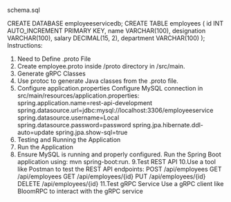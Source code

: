 schema.sql 

CREATE DATABASE employeeservicedb;
CREATE TABLE employees (
    id INT AUTO_INCREMENT PRIMARY KEY,
    name VARCHAR(100),
    designation VARCHAR(100),
    salary DECIMAL(15, 2),
    department VARCHAR(100)
);
Instructions:
1. Need to Define .proto File
2. Create employee.proto inside /proto directory in /src/main.
3. Generate gRPC Classes
4. Use protoc to generate Java classes from the .proto file.
5. Configure application.properties
Configure MySQL connection in src/main/resources/application.properties:
spring.application.name=rest-api-development
spring.datasource.url=jdbc:mysql://localhost:3306/employeeservice
spring.datasource.username=Local
spring.datasource.password=password
spring.jpa.hibernate.ddl-auto=update
spring.jpa.show-sql=true
6. Testing and Running the Application
7. Run the Application
8. Ensure MySQL is running and properly configured. Run the Spring Boot application using:
mvn spring-boot:run.
9.Test REST API
10.Use a tool like Postman to test the REST API endpoints:
POST /api/employees
GET /api/employees
GET /api/employees/{id}
PUT /api/employees/{id}
DELETE /api/employees/{id}
11.Test gRPC Service Use a gRPC client like BloomRPC to interact with the gRPC service

